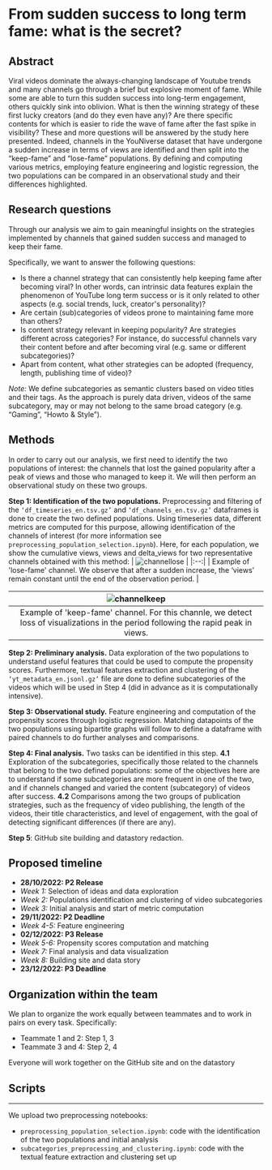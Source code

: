 # From sudden success to long term fame: what is the secret?

## Abstract 

Viral videos dominate the always-changing landscape of Youtube trends and many channels go through a brief but explosive moment of fame. While some are able to turn this sudden success into long-term engagement, others quickly sink into oblivion. What is then the winning strategy of these first lucky creators (and do they even have any)? Are there specific contents for which is easier to ride the wave of fame after the fast spike in visibility? 
These and more questions will be answered by the study here presented. Indeed, channels in the YouNiverse dataset that have undergone a sudden increase in terms of views are identified and then split into the “keep-fame” and “lose-fame” populations. By defining and computing various metrics, employing feature engineering and logistic regression, the two populations can be compared in an observational study and their differences highlighted. 

## Research questions

Through our analysis we aim to gain meaningful insights on the strategies implemented by channels that gained sudden success and managed to keep their fame. 

Specifically, we want to answer the following questions:

* Is there a channel strategy that can consistently help keeping fame after becoming viral? In other words, can intrinsic data features explain the phenomenon of YouTube long term success or is it only related to other aspects (e.g. social trends, luck, creator's personality)?
* Are certain (sub)categories of videos prone to maintaining fame more than others? 
* Is content strategy relevant in keeping popularity? Are strategies different across categories? For instance, do successful channels vary their content before and after becoming viral (e.g. same or different subcategories)? 
* Apart from content, what other strategies can be adopted (frequency, length, publishing time of video)?

*Note:* We define subcategories as semantic clusters based on video titles and their tags. As the approach is purely data driven, videos of the same subcategory, may or may not belong to the same broad category (e.g. “Gaming”, “Howto & Style”). 

## Methods

In order to carry out our analysis, we first need to identify the two populations of interest: the channels that lost the gained popularity after a peak of views and those who managed to keep it. We will then perform an observational study on these two groups. 

**Step 1: Identification of the two populations.** Preprocessing and filtering of the `‘df_timeseries_en.tsv.gz’` and `‘df_channels_en.tsv.gz’` dataframes is done to create the two defined populations. Using timeseries data, different metrics are computed for this purpose, allowing identification of the channels of interest (for more information see `preprocessing_population_selection.ipynb`). Here, for each population, we show the cumulative views, views and delta_views for two representative channels obtained with this method: 
| ![channellose](https://user-images.githubusercontent.com/114160174/202800175-b7568d69-1e86-4fd7-b427-26d8f240c434.jpg) | 
|:--:| 
| Example of 'lose-fame' channel. We observe that after a sudden increase, the ‘views’ remain constant until the end of the observation period. |

| ![channelkeep](https://user-images.githubusercontent.com/114160174/202800178-76af65a3-6089-4226-9893-f10e7813f323.jpg) | 
|:--:| 
| Example of 'keep-fame' channel. For this channle, we detect loss of visualizations in the period following the rapid peak in views. |

**Step 2: Preliminary analysis.** Data exploration of the two populations to understand useful features that could be used to compute the propensity scores. Furthermore, textual features extraction and clustering of the `‘yt_metadata_en.jsonl.gz’` file are done to define subcategories of the videos which will be used in Step 4 (did in advance as it is computationally intensive). 

**Step 3: Observational study.** Feature engineering and computation of the propensity scores through logistic regression. Matching datapoints of the two populations using bipartite graphs will follow to define a dataframe with paired channels to do further analyses and comparisons. 

**Step 4: Final analysis.** Two tasks can be identified in this step. 
  **4.1** Exploration of the subcategories, specifically those related to the channels that belong to the two defined populations: some of the objectives here are to understand if some subcategories are more frequent in one of the two, and if channels changed and varied the content (subcategory) of videos after success. 
  **4.2** Comparisons among the two groups of publication strategies, such as the frequency of video publishing, the length of the videos, their title characteristics, and level of engagement, with the goal of detecting significant differences (if there are any). 

**Step 5**: GitHub site building and datastory redaction. 

## Proposed timeline

* **28/10/2022: P2 Release**
* *Week 1:* Selection of ideas and data exploration
* *Week 2:* Populations identification and clustering of video subcategories
* *Week 3:* Initial analysis and start of metric computation
* **29/11/2022: P2 Deadline**
* *Week 4-5:* Feature engineering 
* **02/12/2022: P3 Release**
* *Week 5-6:* Propensity scores computation and matching
* *Week 7:* Final analysis and data visualization
* *Week 8:* Building site and data story
* **23/12/2022: P3 Deadline**

## Organization within the team

We plan to organize the work equally between teammates and to work in pairs on every task. Specifically:
* Teammate 1 and 2: Step 1, 3
* Teammate 3 and 4: Step 2, 4
  
Everyone will work together on the GitHub site and on the datastory


## Scripts

--- 

We upload two preprocessing notebooks:
* `preprocessing_population_selection.ipynb`: code with the identification of the two populations and initial analysis
* `subcategories_preprocessing_and_clustering.ipynb`: code with the textual feature extraction and clustering set up 

